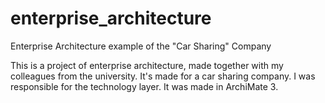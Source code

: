 # enterprise_architecture
Enterprise Architecture example of the "Car Sharing" Company

This is a project of enterprise architecture, made together with my colleagues from the university. It's made for a car sharing company. 
I was responsible for the technology layer. It was made in ArchiMate 3.
